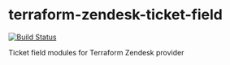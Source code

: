# terraform-zendesk-ticket-field
[![Build Status](https://travis-ci.com/terraform-zendesk-modules/terraform-zendesk-ticket-field.svg?branch=master)](https://travis-ci.com/terraform-zendesk-modules/terraform-zendesk-ticket-field)

Ticket field modules for Terraform Zendesk provider
